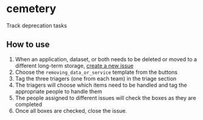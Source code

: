 # cemetery

Track deprecation tasks

## How to use

1. When an application, dataset, or both needs to be deleted or moved to a different long-term storage, [create a new issue](https://github.com/agrc/cemetery/issues/new/choose)
1. Choose the `removing_data_or_service` template from the buttons
1. Tag the three triagers (one from each team) in the triage section
1. The triagers will choose which items need to be handled and tag the appropriate people to handle them
1. The people assigned to different issues will check the boxes as they are completed
1. Once all boxes are checked, close the issue.
